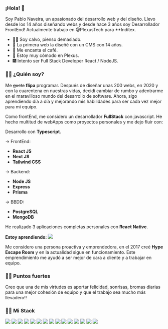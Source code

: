### ¡Hola! 👋

Soy Pablo Naveira, un apasionado del desarrollo web y del diseño. Llevo desde los 14 años diseñando webs y desde hace 3 años soy Desarrollador FrontEnd! Actualmente trabajo en @PlexusTech para **Inditex.

- 👨‍🦲 Soy calvo, pienso demasiado.
- 📄 La primera web la diseñé con un CMS con 14 años.
- 🍵 Me encanta el café.
- 👜 Estoy muy cómodo en Plexus.
- 🎆 Intento ser Full Stack Developer React / NodeJS.



###  🧞‍♂️ ¿Quién soy?
Me ~~gusta~~ **flipa** programar. Después de diseñar unas 200 webs, en 2020 y con la cuarentena en nuestras vidas, decidí cambiar de rumbo y adentrarme en el maravilloso mundo del desarrollo de software. Ahora, sigo aprendiendo día a día y mejorando mis habilidades para ser cada vez mejor para mi equipo.

Como frontEnd, me considero un desarrollador **FullStack** con javascript. He hecho multitud de webApps como proyectos personales y me dejo fluir con: 

Desarrollo con **Typescript**.

-> FrontEnd: 
  - **React JS**
  - **Next JS**
  - **Tailwind CSS**

-> Backend: 
  - **Node JS**
  - **Express**
  - **Prisma**

-> BBDD: 
  - **PostgreSQL**
  - **MongoDB**

He realizado 3 aplicaciones completas personales con **React Native**.
    
**Estoy aprendiendo:**
  <img src="https://img.shields.io/badge/-Java-47A248?style=flat&logo=NestJs&logoColor=white">


Me considero una persona proactiva y emprendedora, en el 2017 creé **Hype Escape Room** y en la actualidad sigue en funcionamiento. Este emprendimiento me ayudó a ser mejor de cara a cliente y a trabajar en equipo.


### 🧜‍♂️ **Puntos fuertes**
Creo que una de mis virtudes es aportar felicidad, sonrisas, bromas diarias para una mejor cohesión de equipo y que el trabajo sea mucho más llevadero!! 




### 🧑‍💻 **Mi Stack**

<p>
  <img src="https://img.shields.io/badge/-JavaScript-F7DF1E?style=flat&logo=javascript&logoColor=black">
  <img src="https://img.shields.io/badge/-Next JS-1e81b0?style=flat&logo=nextdotjs&logoColor=white">
  <img src="https://img.shields.io/badge/-React-1e81b0?style=flat&logo=react&logoColor=white">
  <img src="https://img.shields.io/badge/-Nodejs-339933?style=flat&logo=node.js&logoColor=white">
  <img src="https://img.shields.io/badge/-Express-000000?style=flat&logo=express&logoColor=white">
  <img src="https://img.shields.io/badge/-MongoDB-47A248?style=flat&logo=mongodb&logoColor=white">
  <img src="https://img.shields.io/badge/-MySQL-4479A1?style=flat&logo=mysql&logoColor=white">
  <img src="https://img.shields.io/badge/-TypeScript-3178C6?style=flat&logo=typescript&logoColor=white">
  <img src="https://img.shields.io/badge/-Git-F05032?style=flat&logo=git&logoColor=white">
  <img src="https://img.shields.io/badge/-Bootstrap-563D7C?style=flat&logo=bootstrap&logoColor=white">
  <img src="https://img.shields.io/badge/-GraphQL-E10098?style=flat&logo=graphql&logoColor=white">
  <img src="https://img.shields.io/badge/-SCSS-CC6699?style=flat&logo=sass&logoColor=white">
  <img src="https://img.shields.io/badge/-Docker-2496ED?style=flat&logo=docker&logoColor=white">
  <img src="https://img.shields.io/badge/-React Native-3178C6?style=flat&logo=react&logoColor=white">
  <img src="https://img.shields.io/badge/-Three Js-E10098?style=flat&logo=threedotjs&logoColor=white">

</p>






